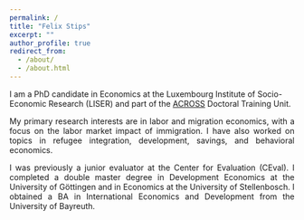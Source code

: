 ```yaml
---
permalink: /
title: "Felix Stips"
excerpt: ""
author_profile: true
redirect_from: 
  - /about/
  - /about.html
---
```

I am a PhD candidate in Economics at the Luxembourg Institute of Socio-Economic Research (LISER) and part of the [ACROSS](https://sites.google.com/view/fredericdocquier/xingb-blog/across) Doctoral Training Unit.

<p align="justify">
My primary research interests are in labor and migration economics, with a focus on the labor market impact of immigration. I have also worked on topics in refugee integration, development, savings, and behavioral economics.
</p>

<p align="justify">
I was previously a junior evaluator at the Center for Evaluation (CEval). I completed a double master degree in Development Economics at the University of Göttingen and in Economics at the University of Stellenbosch. I obtained a BA in International Economics and Development from the University of Bayreuth. 
</p>
